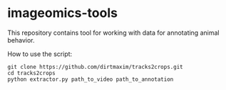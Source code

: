 # imageomics-tools
This repository contains tool for working with data for annotating animal behavior.



How to use the script:
```
git clone https://github.com/dirtmaxim/tracks2crops.git
cd tracks2crops
python extractor.py path_to_video path_to_annotation
```
